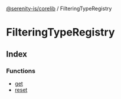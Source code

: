 [@serenity-is/corelib](../../README.md) / FilteringTypeRegistry

# FilteringTypeRegistry

## Index

### Functions

- [get](functions/get.md)
- [reset](functions/reset.md)
